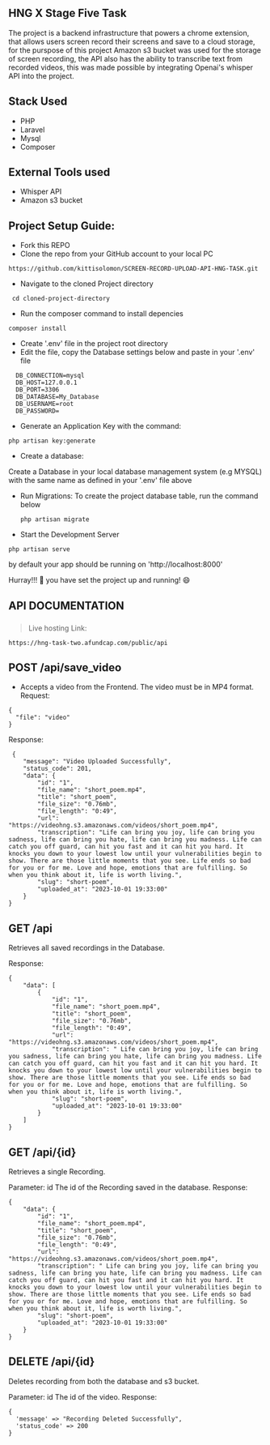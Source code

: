 

## HNG X Stage Five Task

The project is a backend infrastructure that powers a chrome extension, that allows users screen record their screens and save to a cloud storage, for the purspose of this project Amazon s3 bucket was used for the storage of screen recording, the API also has the ability to transcribe text from recorded videos, this was made possible by integrating Openai's whisper API into the project.



## Stack Used
- PHP
- Laravel
- Mysql
- Composer

## External Tools used
- Whisper API
- Amazon s3 bucket



## Project Setup  Guide:

- Fork this REPO
- Clone the repo from your GitHub account to your local PC
```
https://github.com/kittisolomon/SCREEN-RECORD-UPLOAD-API-HNG-TASK.git
```

- Navigate to the cloned Project directory
```
 cd cloned-project-directory
```

- Run the composer command to install depencies

```
composer install
```

- Create '.env' file in the project root directory
- Edit the file, copy the Database settings below and paste in your '.env' file
```
  DB_CONNECTION=mysql
  DB_HOST=127.0.0.1
  DB_PORT=3306
  DB_DATABASE=My_Database
  DB_USERNAME=root
  DB_PASSWORD=
```
- Generate an Application Key with the command:
```vbnet
php artisan key:generate
```
- Create a database:

 Create a Database in your local database management system (e.g MYSQL) with the same name as defined in your '.env' file above

- Run Migrations:
  To create the project database table, run the command below

  ```
  php artisan migrate
  ```
- Start the Development Server

```
php artisan serve
```
by default your app should be running on 'http://localhost:8000'

Hurray!!! :rocket: you have set the project up and running! :smile:

## API DOCUMENTATION

### 
>Live hosting Link:
```
https://hng-task-two.afundcap.com/public/api
```

## POST /api/save_video
- Accepts a video from the Frontend. The video must be in MP4 format.
Request:
```
{
  "file": "video"
}
```
Response:
```
 {
    "message": "Video Uploaded Successfully",
    "status_code": 201,
    "data": {
        "id": "1",
        "file_name": "short_poem.mp4",
        "title": "short_poem",
        "file_size": "0.76mb",
        "file_length": "0:49",
        "url": "https://videohng.s3.amazonaws.com/videos/short_poem.mp4",
        "transcription": "Life can bring you joy, life can bring you sadness, life can bring you hate, life can bring you madness. Life can catch you off guard, can hit you fast and it can hit you hard. It knocks you down to your lowest low until your vulnerabilities begin to show. There are those little moments that you see. Life ends so bad for you or for me. Love and hope, emotions that are fulfilling. So when you think about it, life is worth living.",
        "slug": "short-poem",
        "uploaded_at": "2023-10-01 19:33:00"
    }
}

```


## GET /api

Retrieves all saved recordings in the Database.

Response:

```vbnet
{
    "data": [
        {
            "id": "1",
            "file_name": "short_poem.mp4",
            "title": "short_poem",
            "file_size": "0.76mb",
            "file_length": "0:49",
            "url": "https://videohng.s3.amazonaws.com/videos/short_poem.mp4",
            "transcription": " Life can bring you joy, life can bring you sadness, life can bring you hate, life can bring you madness. Life can catch you off guard, can hit you fast and it can hit you hard. It knocks you down to your lowest low until your vulnerabilities begin to show. There are those little moments that you see. Life ends so bad for you or for me. Love and hope, emotions that are fulfilling. So when you think about it, life is worth living.",
            "slug": "short-poem",
            "uploaded_at": "2023-10-01 19:33:00"
        }
    ]
}
```

## GET /api/{id}

Retrieves a single Recording.

Parameter: id 
The id of the Recording saved in the database.
Response:

```vbnet
{
    "data": {
        "id": "1",
        "file_name": "short_poem.mp4",
        "title": "short_poem",
        "file_size": "0.76mb",
        "file_length": "0:49",
        "url": "https://videohng.s3.amazonaws.com/videos/short_poem.mp4",
        "transcription": " Life can bring you joy, life can bring you sadness, life can bring you hate, life can bring you madness. Life can catch you off guard, can hit you fast and it can hit you hard. It knocks you down to your lowest low until your vulnerabilities begin to show. There are those little moments that you see. Life ends so bad for you or for me. Love and hope, emotions that are fulfilling. So when you think about it, life is worth living.",
        "slug": "short-poem",
        "uploaded_at": "2023-10-01 19:33:00"
    }
}
```


## DELETE /api/{id}
Deletes recording from both the database and s3 bucket.

Parameter: id
The id of the video.
Response:

```vbnet
{
  'message' => "Recording Deleted Successfully",
  'status_code' => 200
}
```

